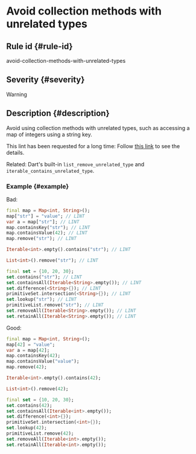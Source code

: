 # Avoid collection methods with unrelated types

## Rule id {#rule-id}

avoid-collection-methods-with-unrelated-types

## Severity {#severity}

Warning

## Description {#description}

Avoid using collection methods with unrelated types, such as accessing a map of integers using a string key.

This lint has been requested for a long time: Follow [this link](https://github.com/dart-lang/linter/issues/1307) to see the details.

Related: Dart's built-in `list_remove_unrelated_type` and `iterable_contains_unrelated_type`.

### Example {#example}

Bad:

```dart
final map = Map<int, String>();
map["str"] = "value"; // LINT
var a = map["str"]; // LINT
map.containsKey("str"); // LINT
map.containsValue(42); // LINT
map.remove("str"); // LINT

Iterable<int>.empty().contains("str"); // LINT

List<int>().remove("str"); // LINT

final set = {10, 20, 30};
set.contains("str"); // LINT
set.containsAll(Iterable<String>.empty()); // LINT
set.difference(<String>{}); // LINT
primitiveSet.intersection(<String>{}); // LINT
set.lookup("str"); // LINT
primitiveList.remove("str"); // LINT
set.removeAll(Iterable<String>.empty()); // LINT
set.retainAll(Iterable<String>.empty()); // LINT
```

Good:

```dart
final map = Map<int, String>();
map[42] = "value";
var a = map[42];
map.containsKey(42);
map.containsValue("value");
map.remove(42);

Iterable<int>.empty().contains(42);

List<int>().remove(42);

final set = {10, 20, 30};
set.contains(42);
set.containsAll(Iterable<int>.empty());
set.difference(<int>{});
primitiveSet.intersection(<int>{});
set.lookup(42);
primitiveList.remove(42);
set.removeAll(Iterable<int>.empty());
set.retainAll(Iterable<int>.empty());
```
